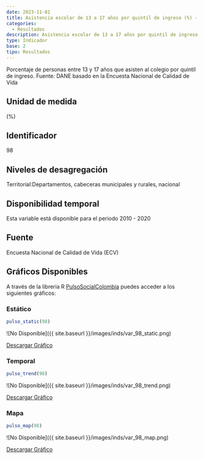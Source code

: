 ```yaml
---
date: 2023-11-01
title: Asistencia escolar de 13 a 17 años por quintil de ingreso (%) - quintil 5 (zona)
categories:
  - Resultados
description: Asistencia escolar de 13 a 17 años por quintil de ingreso (%) - quintil 5
type: Indicador
base: 2
tipo: Resultados
--- 
```


Porcentaje de personas entre 13 y 17 años que asisten al colegio por quintil de ingreso.
Fuente: DANE basado en la Encuesta Nacional de Calidad de Vida

## Unidad de medida
(%)

## Identificador
98

## Niveles de desagregación
Territorial:Departamentos, cabeceras municipales y rurales, nacional

## Disponibilidad temporal
Esta variable está disponible para el periodo 2010 - 2020

## Fuente
Encuesta Nacional de Calidad de Vida (ECV)

## Gráficos Disponibles

A través de la libreria R [PulsoSocialColombia](https://github.com/pulsosocialcolombia/PulsoSocialColombia) puedes acceder a los siguientes gráficos:

### Estático

``` R
pulso_static(98)
```

![No Disponible]({{ site.baseurl }}/images/inds/var_98_static.png)

<a href='{{ site.baseurl }}/images/inds/var_98_static.png'>Descargar Gráfico</a>

### Temporal

``` R
pulso_trend(98)
```

![No Disponible]({{ site.baseurl }}/images/inds/var_98_trend.png)

<a href='{{ site.baseurl }}/images/inds/var_98_trend.png'>Descargar Gráfico</a>

### Mapa

``` R
pulso_map(98)
```

![No Disponible]({{ site.baseurl }}/images/inds/var_98_map.png)

<a href='{{ site.baseurl }}/images/inds/var_98_map.png'>Descargar Gráfico</a>